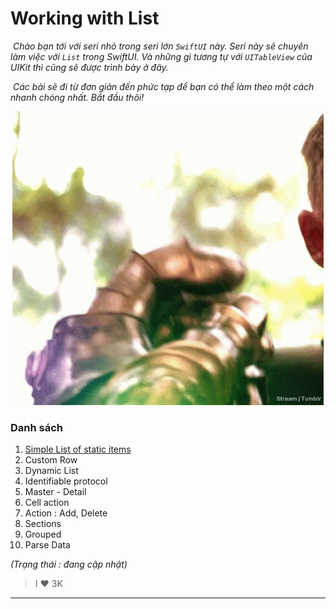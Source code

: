 # Working with List

​		*Chào bạn tới với seri nhỏ trong seri lớn `SwiftUI` này. Seri này sẽ chuyên làm việc với `List` trong SwiftUI. Và những gì tương tự với `UITableView` của UIKit thì cũng sẽ được trình bày ở đây.*

​		*Các bài sẽ đi từ đơn giản đến phức tạp để bạn có thể làm theo một cách nhanh chóng nhất. Bắt đầu thôi!*

<p align="center">
  <img src="../assets/images/WorkingWithLists/tenor.gif" alt="SwiftUI"/>
</p>

### Danh sách

1. [Simple List of static items](./SimpleList)
2. Custom Row
3. Dynamic List 
4. Identifiable protocol 
5. Master - Detail
6. Cell action
7. Action : Add, Delete
8. Sections
9. Grouped
10. Parse Data

*(Trạng thái : đang cập nhật)*



> I ❤️ 3K

---

